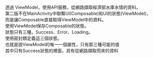 透過 ViewModel，使用API服務，從網路擷取經濟部水庫水情的資料。  
第二版不在MainActivity中聯繫UI(Composable)和UI的狀態(ViewModel)，  
而是讓Composable直接取得ViewModel中的資料。  
使用ViewModel保存Composable的狀態。  
狀態只有三種，Success、Error、Loading。  
使用密封類定義這三個狀態。  
也就是說ViewModel的唯一一個屬性，只有那三種可能的值  
其中只有Success狀態的裡面，具有從網路擷取而來的資料  
